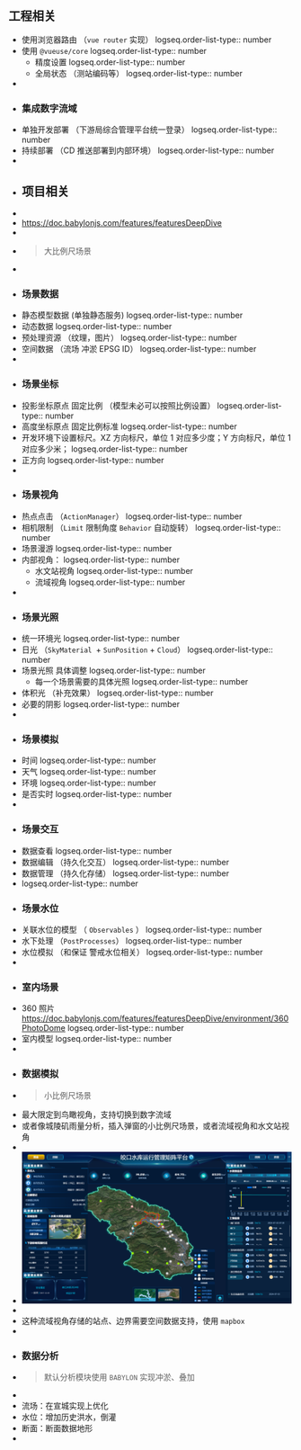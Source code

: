 ## 工程相关
- 使用浏览器路由 （`vue router` 实现）
  logseq.order-list-type:: number
- 使用 `@vueuse/core`
  logseq.order-list-type:: number
	- 精度设置
	  logseq.order-list-type:: number
	- 全局状态 （测站编码等）
	  logseq.order-list-type:: number
-
- ### 集成数字流域
- 单独开发部署 （下游局综合管理平台统一登录）
  logseq.order-list-type:: number
- 持续部署 （CD 推送部署到内部环境）
  logseq.order-list-type:: number
-
- ## 项目相关
-
- https://doc.babylonjs.com/features/featuresDeepDive
-
- > 大比例尺场景
-
- ### 场景数据
- 静态模型数据 (单独静态服务)
  logseq.order-list-type:: number
- 动态数据
  logseq.order-list-type:: number
- 预处理资源 （纹理，图片）
  logseq.order-list-type:: number
- 空间数据 （流场 冲淤 EPSG ID）
  logseq.order-list-type:: number
-
- ### 场景坐标
- 投影坐标原点 固定比例 （模型未必可以按照比例设置）
  logseq.order-list-type:: number
- 高度坐标原点 固定比例标准
  logseq.order-list-type:: number
- 开发环境下设置标尺。XZ 方向标尺，单位 1 对应多少度；Y 方向标尺，单位 1 对应多少米；
  logseq.order-list-type:: number
- 正方向
  logseq.order-list-type:: number
-
- ### 场景视角
- 热点点击  （`ActionManager`）
  logseq.order-list-type:: number
- 相机限制  （`Limit` 限制角度 `Behavior` 自动旋转）
  logseq.order-list-type:: number
- 场景漫游
  logseq.order-list-type:: number
- 内部视角：
  logseq.order-list-type:: number
	- 水文站视角
	  logseq.order-list-type:: number
	- 流域视角
	  logseq.order-list-type:: number
-
- ### 场景光照
- 统一环境光
  logseq.order-list-type:: number
- 日光 （`SkyMaterial `+ `SunPosition` + `Cloud`）
  logseq.order-list-type:: number
- 场景光照 具体调整
  logseq.order-list-type:: number
	- 每一个场景需要的具体光照
	  logseq.order-list-type:: number
- 体积光 （补充效果）
  logseq.order-list-type:: number
- 必要的阴影
  logseq.order-list-type:: number
-
- ### 场景模拟
- 时间
  logseq.order-list-type:: number
- 天气
  logseq.order-list-type:: number
- 环境
  logseq.order-list-type:: number
- 是否实时
  logseq.order-list-type:: number
-
- ### 场景交互
- 数据查看
  logseq.order-list-type:: number
- 数据编辑 （持久化交互）
  logseq.order-list-type:: number
- 数据管理 （持久化存储）
  logseq.order-list-type:: number
- logseq.order-list-type:: number
- ### 场景水位
- 关联水位的模型 （ `Observables` ）
  logseq.order-list-type:: number
- 水下处理 （`PostProcesses`）
  logseq.order-list-type:: number
- 水位模拟 （和保证 警戒水位相关）
  logseq.order-list-type:: number
-
- ### 室内场景
- 360 照片 https://doc.babylonjs.com/features/featuresDeepDive/environment/360PhotoDome
  logseq.order-list-type:: number
- 室内模型
  logseq.order-list-type:: number
-
- ### 数据模拟
- > 小比例尺场景
- 最大限定到鸟瞰视角，支持切换到数字流域
- 或者像城陵矶雨量分析，插入弹窗的小比例尺场景，或者流域视角和水文站视角
-
- ![504a5d020fb058558a6db26ce10df49d.png](../assets/504a5d020fb058558a6db26ce10df49d_1720666017651_0.png)
-
- 这种流域视角存储的站点、边界需要空间数据支持，使用 `mapbox`
-
- ### 数据分析
- > 默认分析模块使用 `BABYLON` 实现冲淤、叠加
-
- 流场：在宣城实现上优化
- 水位：增加历史洪水，倒灌
- 断面：断面数据地形
-